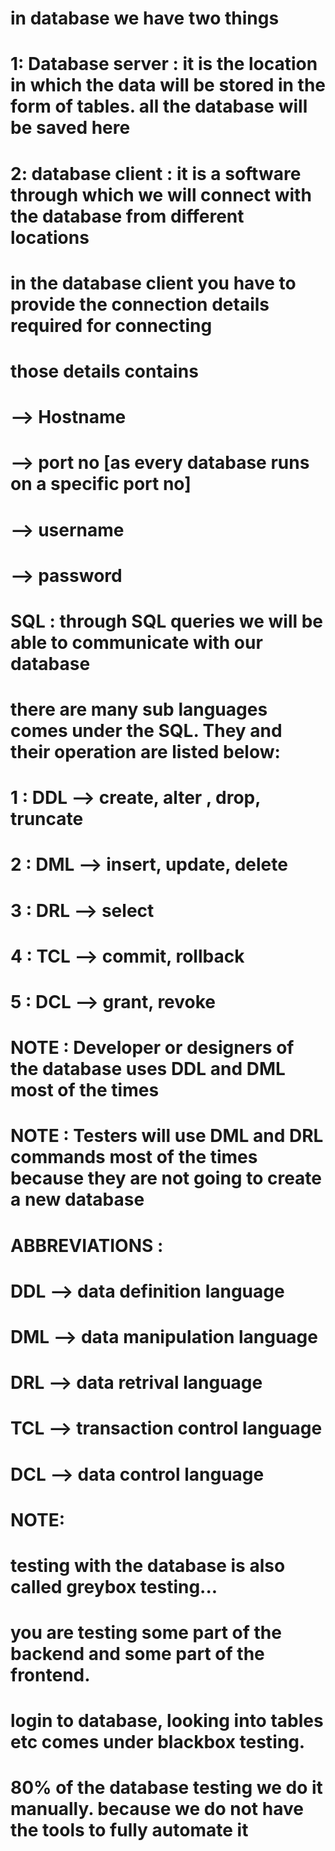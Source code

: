 # in database we have two things
# 1: Database server :  it is the location in which the data will be stored in the form of tables. all the database will be saved here
# 2: database client :  it is a software through which we will connect with the database from different locations
# in the database client you have to provide the connection details required for connecting

# those details contains
# --> Hostname
# --> port no  [as every database runs on a specific port no]
# --> username
# --> password

# SQL : through SQL queries we will be able to communicate with our database
# there are many sub languages comes under the SQL. They and their operation are listed below:

# 1 : DDL --> create, alter , drop, truncate
# 2 : DML --> insert, update,  delete
# 3 : DRL --> select
# 4 : TCL --> commit, rollback 
# 5 : DCL --> grant, revoke

# NOTE : Developer or designers of the database uses DDL and DML most of the times 
# NOTE : Testers will use DML and DRL commands most of the times because they are not going to create a new database

# ABBREVIATIONS :
# DDL --> data definition language
# DML --> data manipulation language
# DRL --> data retrival language
# TCL --> transaction control language
# DCL --> data control language

# NOTE:
# testing with the database is also called greybox testing...
# you are testing some part of the backend and some part of the frontend.
# login to database, looking into tables etc comes under blackbox testing.

# 80% of the database testing we do it manually. because we do not have the tools to fully automate it